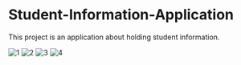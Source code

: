 # Student-Information-Application
This project is an application about holding student information.

![1](https://user-images.githubusercontent.com/79373487/174452336-b6c2f14a-556e-45d3-82ad-e7fef7fd89ed.png)
![2](https://user-images.githubusercontent.com/79373487/174452338-8016425e-9b73-47b2-9a42-be1dea240e7c.png)
![3](https://user-images.githubusercontent.com/79373487/174452339-8d20d66c-21ab-4e41-b48b-c4b5d09939f3.png)
![4](https://user-images.githubusercontent.com/79373487/174452340-0aebe256-57a3-4d65-9ddb-4513378d3bca.png)
